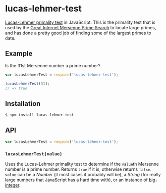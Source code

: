 # lucas-lehmer-test

[Lucas-Lehmer primality test](https://en.wikipedia.org/wiki/Lucas%E2%80%93Lehmer_primality_test)
in JavaScript. This is the primality test that is used by the
[Great Internet Mersenne Prime Search](http://www.mersenne.org/) to locate large
primes, and has done a pretty good job of finding some of the largest primes to
date.

## Example

Is the 31st Mersenne number a prime number?

``` javascript
var lucasLehmerTest = require('lucas-lehmer-test');

lucasLehmerTest(31);
// => true
```

## Installation

``` bash
$ npm install lucas-lehmer-test
```

## API

``` javascript
var lucasLehmerTest = require('lucas-lehmer-test');
```

### `lucasLehmerTest(value)`

Uses the Lucas-Lehmer primality test to determine if the `value`th Mersenne
number is a prime number. Returns `true` if it is; otherwise returns `false`.
`value` can be a _Number_ (it most cases it probably will be), a _String_ (for
really large numbers that JavaScript has a hard time with), or an instance of
[big-integer](https://www.npmjs.org/package/big-integer).
